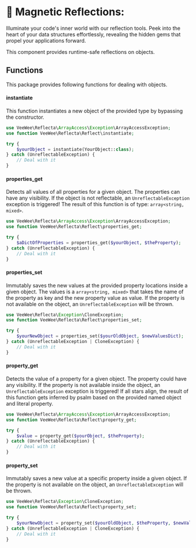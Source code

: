 # 🧲 Magnetic Reflections:

Illuminate your code's inner world with our reflection tools.
Peek into the heart of your data structures effortlessly, revealing the hidden gems that propel your applications forward.

This component provides runtime-safe reflections on objects.

## Functions

This package provides following functions for dealing with objects.

#### instantiate

This function instantiates a new object of the provided type by bypassing the constructor.

```php
use VeeWee\Reflecta\ArrayAccess\Exception\ArrayAccessException;
use function VeeWee\Reflecta\Reflect\instantiate;

try {
    $yourObject = instantiate(YourObject::class);
} catch (UnreflectableException) {
    // Deal with it
}
```

#### properties_get

Detects all values of all properties for a given object.
The properties can have any visibility.
If the object is not reflectable, an `UnreflectableException` exception is triggered!
The result of this function is of type: `array<string, mixed>`.

```php
use VeeWee\Reflecta\ArrayAccess\Exception\ArrayAccessException;
use function VeeWee\Reflecta\Reflect\properties_get;

try {
    $aDictOfProperties = properties_get($yourObject, $theProperty);
} catch (UnreflectableException) {
    // Deal with it
}
```

#### properties_set

Immutably saves the new values at the provided property locations inside a given object.
The values is a `array<string, mixed>` that takes the name of the property as key and the new property value as value.
If the property is not available on the object, an `UnreflectableException` will be thrown.

```php
use VeeWee\Reflecta\Exception\CloneException;
use function VeeWee\Reflecta\Reflect\properties_set;

try {
    $yourNewObject = properties_set($yourOldObject, $newValuesDict);
} catch (UnreflectableException | CloneException) {
    // Deal with it
}
```

#### property_get

Detects the value of a property for a given object.
The property could have any visibility.
If the property is not available inside the object, an `UnreflectableException` exception is triggered!
If all stars align, the result of this function gets inferred by psalm based on the provided named object and literal property.


```php
use VeeWee\Reflecta\ArrayAccess\Exception\ArrayAccessException;
use function VeeWee\Reflecta\Reflect\property_get;

try {
    $value = property_get($yourObject, $theProperty);
} catch (UnreflectableException) {
    // Deal with it
}
```

#### property_set

Immutably saves a new value at a specific property inside a given object.
If the property is not available on the object, an `UnreflectableException` will be thrown.

```php
use VeeWee\Reflecta\Exception\CloneException;
use function VeeWee\Reflecta\Reflect\property_set;

try {
    $yourNewObject = property_set($yourOldObject, $theProperty, $newValueForProp);
} catch (UnreflectableException | CloneException) {
    // Deal with it
}
```
